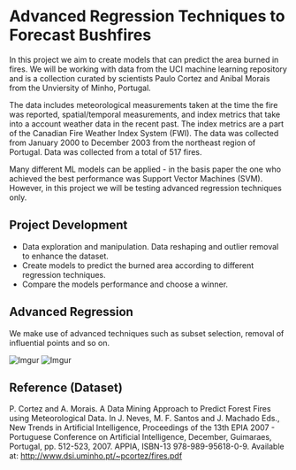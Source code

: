 # Advanced Regression Techniques to Forecast Bushfires

In this project we aim to create models that can predict the area burned in fires. We will be working with data from the UCI machine learning repository and is a collection curated by scientists Paulo Cortez and Anibal Morais from the Unviersity of Minho, Portugal.

The data includes meteorological measurements taken at the time the fire was reported, spatial/temporal measurements, and index metrics that take into a account weather data in the recent past. The index metrics are a part of the Canadian Fire Weather Index System (FWI). The data was collected from January 2000 to December 2003 from the northeast region of Portugal. Data was collected from a total of 517 fires.

Many different ML models can be applied - in the basis paper the one who achieved the best performance was Support Vector Machines (SVM). However, in this project we will be testing advanced regression techniques only.

## Project Development

- Data exploration and manipulation. Data reshaping and outlier removal to enhance the dataset.
- Create models to predict the burned area according to different regression techniques.
- Compare the models performance and choose a winner.

## Advanced Regression

We make use of advanced techniques such as subset selection, removal of influential points and so on.

![Imgur](https://i.imgur.com/eL1KnUF.png)
![Imgur](https://i.imgur.com/TM46Om5.png)




## Reference (Dataset)
P. Cortez and A. Morais. A Data Mining Approach to Predict Forest Fires using Meteorological Data. 
In J. Neves, M. F. Santos and J. Machado Eds., New Trends in Artificial Intelligence, 
Proceedings of the 13th EPIA 2007 - Portuguese Conference on Artificial Intelligence, December, 
Guimaraes, Portugal, pp. 512-523, 2007. APPIA, ISBN-13 978-989-95618-0-9. 
Available at: http://www.dsi.uminho.pt/~pcortez/fires.pdf

